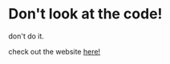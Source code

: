 # Don't look at the code!
don't do it.

check out the website [here!](https://central-limit-theorem-viz.vercel.app)
